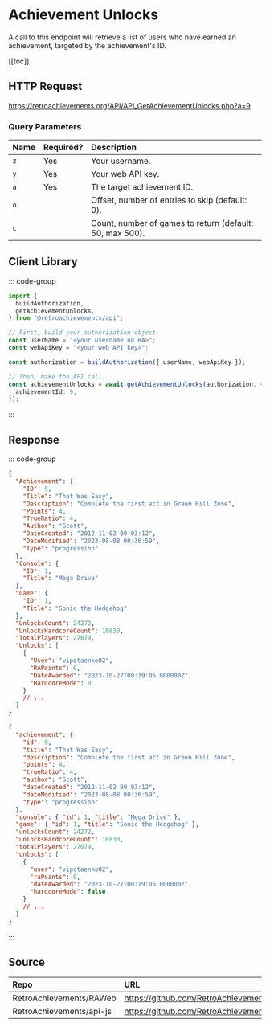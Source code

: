 <script setup>
import SampleRequest from '../../components/SampleRequest.vue';
</script>

# Achievement Unlocks

A call to this endpoint will retrieve a list of users who have earned an achievement, targeted by the achievement's ID.

[[toc]]

## HTTP Request

<SampleRequest httpVerb="GET">https://retroachievements.org/API/API_GetAchievementUnlocks.php?a=9</SampleRequest>

### Query Parameters

| Name | Required? | Description                                              |
| :--- | :-------- | :------------------------------------------------------- |
| `z`  | Yes       | Your username.                                           |
| `y`  | Yes       | Your web API key.                                        |
| `a`  | Yes       | The target achievement ID.                               |
| `o`  |           | Offset, number of entries to skip (default: 0).          |
| `c`  |           | Count, number of games to return (default: 50, max 500). |

## Client Library

::: code-group

```ts [NodeJS]
import {
  buildAuthorization,
  getAchievementUnlocks,
} from "@retroachievements/api";

// First, build your authorization object.
const userName = "<your username on RA>";
const webApiKey = "<your web API key>";

const authorization = buildAuthorization({ userName, webApiKey });

// Then, make the API call.
const achievementUnlocks = await getAchievementUnlocks(authorization, {
  achievementId: 9,
});
```

:::

## Response

::: code-group

```json [HTTP Response]
{
  "Achievement": {
    "ID": 9,
    "Title": "That Was Easy",
    "Description": "Complete the first act in Green Hill Zone",
    "Points": 4,
    "TrueRatio": 4,
    "Author": "Scott",
    "DateCreated": "2012-11-02 00:03:12",
    "DateModified": "2023-08-08 00:36:59",
    "Type": "progression"
  },
  "Console": {
    "ID": 1,
    "Title": "Mega Drive"
  },
  "Game": {
    "ID": 1,
    "Title": "Sonic the Hedgehog"
  },
  "UnlocksCount": 24272,
  "UnlocksHardcoreCount": 10830,
  "TotalPlayers": 27079,
  "Unlocks": [
    {
      "User": "vipotaenko02",
      "RAPoints": 0,
      "DateAwarded": "2023-10-27T00:19:05.000000Z",
      "HardcoreMode": 0
    }
    // ...
  ]
}
```

```json [NodeJS]
{
  "achievement": {
    "id": 9,
    "title": "That Was Easy",
    "description": "Complete the first act in Green Hill Zone",
    "points": 4,
    "trueRatio": 4,
    "author": "Scott",
    "dateCreated": "2012-11-02 00:03:12",
    "dateModified": "2023-08-08 00:36:59",
    "type": "progression"
  },
  "console": { "id": 1, "title": "Mega Drive" },
  "game": { "id": 1, "title": "Sonic the Hedgehog" },
  "unlocksCount": 24272,
  "unlocksHardcoreCount": 10830,
  "totalPlayers": 27079,
  "unlocks": [
    {
      "user": "vipotaenko02",
      "raPoints": 0,
      "dateAwarded": "2023-10-27T00:19:05.000000Z",
      "hardcoreMode": false
    }
    // ...
  ]
}
```

:::

## Source

| Repo                     | URL                                                                                             |
| :----------------------- | :---------------------------------------------------------------------------------------------- |
| RetroAchievements/RAWeb  | https://github.com/RetroAchievements/RAWeb/blob/master/public/API/API_GetAchievementUnlocks.php |
| RetroAchievements/api-js | https://github.com/RetroAchievements/api-js/blob/main/src/achievement/getAchievementUnlocks.ts  |
